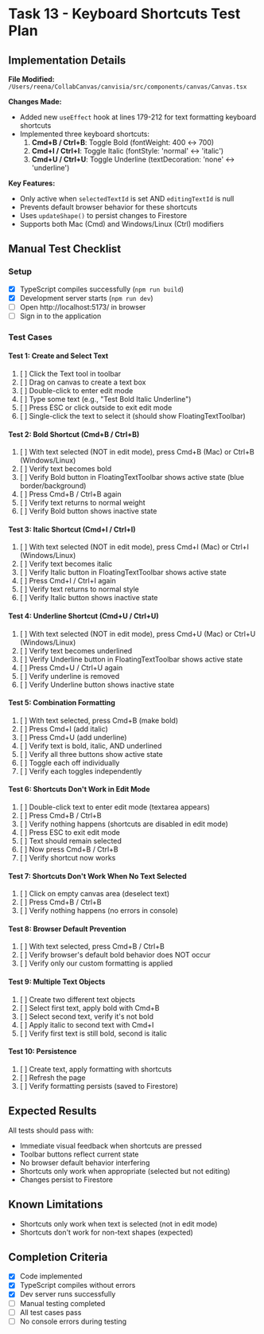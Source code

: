 # Task 13 - Keyboard Shortcuts Test Plan

## Implementation Details

**File Modified:** `/Users/reena/CollabCanvas/canvisia/src/components/canvas/Canvas.tsx`

**Changes Made:**
- Added new `useEffect` hook at lines 179-212 for text formatting keyboard shortcuts
- Implemented three keyboard shortcuts:
  1. **Cmd+B / Ctrl+B**: Toggle Bold (fontWeight: 400 ↔ 700)
  2. **Cmd+I / Ctrl+I**: Toggle Italic (fontStyle: 'normal' ↔ 'italic')
  3. **Cmd+U / Ctrl+U**: Toggle Underline (textDecoration: 'none' ↔ 'underline')

**Key Features:**
- Only active when `selectedTextId` is set AND `editingTextId` is null
- Prevents default browser behavior for these shortcuts
- Uses `updateShape()` to persist changes to Firestore
- Supports both Mac (Cmd) and Windows/Linux (Ctrl) modifiers

## Manual Test Checklist

### Setup
- [x] TypeScript compiles successfully (`npm run build`)
- [x] Development server starts (`npm run dev`)
- [ ] Open http://localhost:5173/ in browser
- [ ] Sign in to the application

### Test Cases

#### Test 1: Create and Select Text
1. [ ] Click the Text tool in toolbar
2. [ ] Drag on canvas to create a text box
3. [ ] Double-click to enter edit mode
4. [ ] Type some text (e.g., "Test Bold Italic Underline")
5. [ ] Press ESC or click outside to exit edit mode
6. [ ] Single-click the text to select it (should show FloatingTextToolbar)

#### Test 2: Bold Shortcut (Cmd+B / Ctrl+B)
1. [ ] With text selected (NOT in edit mode), press Cmd+B (Mac) or Ctrl+B (Windows/Linux)
2. [ ] Verify text becomes bold
3. [ ] Verify Bold button in FloatingTextToolbar shows active state (blue border/background)
4. [ ] Press Cmd+B / Ctrl+B again
5. [ ] Verify text returns to normal weight
6. [ ] Verify Bold button shows inactive state

#### Test 3: Italic Shortcut (Cmd+I / Ctrl+I)
1. [ ] With text selected (NOT in edit mode), press Cmd+I (Mac) or Ctrl+I (Windows/Linux)
2. [ ] Verify text becomes italic
3. [ ] Verify Italic button in FloatingTextToolbar shows active state
4. [ ] Press Cmd+I / Ctrl+I again
5. [ ] Verify text returns to normal style
6. [ ] Verify Italic button shows inactive state

#### Test 4: Underline Shortcut (Cmd+U / Ctrl+U)
1. [ ] With text selected (NOT in edit mode), press Cmd+U (Mac) or Ctrl+U (Windows/Linux)
2. [ ] Verify text becomes underlined
3. [ ] Verify Underline button in FloatingTextToolbar shows active state
4. [ ] Press Cmd+U / Ctrl+U again
5. [ ] Verify underline is removed
6. [ ] Verify Underline button shows inactive state

#### Test 5: Combination Formatting
1. [ ] With text selected, press Cmd+B (make bold)
2. [ ] Press Cmd+I (add italic)
3. [ ] Press Cmd+U (add underline)
4. [ ] Verify text is bold, italic, AND underlined
5. [ ] Verify all three buttons show active state
6. [ ] Toggle each off individually
7. [ ] Verify each toggles independently

#### Test 6: Shortcuts Don't Work in Edit Mode
1. [ ] Double-click text to enter edit mode (textarea appears)
2. [ ] Press Cmd+B / Ctrl+B
3. [ ] Verify nothing happens (shortcuts are disabled in edit mode)
4. [ ] Press ESC to exit edit mode
5. [ ] Text should remain selected
6. [ ] Now press Cmd+B / Ctrl+B
7. [ ] Verify shortcut now works

#### Test 7: Shortcuts Don't Work When No Text Selected
1. [ ] Click on empty canvas area (deselect text)
2. [ ] Press Cmd+B / Ctrl+B
3. [ ] Verify nothing happens (no errors in console)

#### Test 8: Browser Default Prevention
1. [ ] With text selected, press Cmd+B / Ctrl+B
2. [ ] Verify browser's default bold behavior does NOT occur
3. [ ] Verify only our custom formatting is applied

#### Test 9: Multiple Text Objects
1. [ ] Create two different text objects
2. [ ] Select first text, apply bold with Cmd+B
3. [ ] Select second text, verify it's not bold
4. [ ] Apply italic to second text with Cmd+I
5. [ ] Verify first text is still bold, second is italic

#### Test 10: Persistence
1. [ ] Create text, apply formatting with shortcuts
2. [ ] Refresh the page
3. [ ] Verify formatting persists (saved to Firestore)

## Expected Results

All tests should pass with:
- Immediate visual feedback when shortcuts are pressed
- Toolbar buttons reflect current state
- No browser default behavior interfering
- Shortcuts only work when appropriate (selected but not editing)
- Changes persist to Firestore

## Known Limitations

- Shortcuts only work when text is selected (not in edit mode)
- Shortcuts don't work for non-text shapes (expected)

## Completion Criteria

- [x] Code implemented
- [x] TypeScript compiles without errors
- [x] Dev server runs successfully
- [ ] Manual testing completed
- [ ] All test cases pass
- [ ] No console errors during testing
